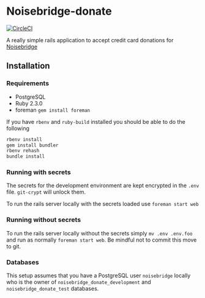 # Noisebridge-donate

[![CircleCI](https://circleci.com/gh/noisebridge/donate.noisebridge.net/tree/master.svg?style=svg)](https://circleci.com/gh/noisebridge/donate.noisebridge.net/tree/master)

A really simple rails application to accept credit card donations for [Noisebridge](https://noisebridge.net)

## Installation

### Requirements

  * PostgreSQL
  * Ruby 2.3.0
  * foreman `gem install foreman`

If you have `rbenv` and `ruby-build` installed you should be able to do the following
```bash
rbenv install
gem install bundler
rbenv rehash
bundle install
```

### Running with secrets
The secrets for the development environment are kept encrypted in the `.env` file. `git-crypt` will unlock them.

To run the rails server locally with the secrets loaded use `foreman start web`

### Running without secrets
To run the rails server locally without the secrets simply `mv .env .env.foo`
and run as normally `foreman start web`. Be mindful not to commit this move to
git.

### Databases

This setup assumes that you have a PostgreSQL user `noisebridge` locally who is the owner of `noisebridge_donate_development` and `noisebridge_donate_test` databases.

